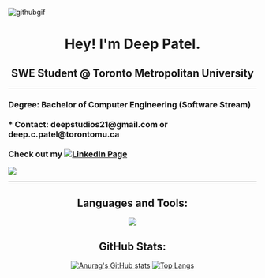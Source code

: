 

![githubgif](https://user-images.githubusercontent.com/103757105/220807401-d840230e-8488-418e-b7f2-26ff804ecacd.gif)

<h1 align="center">
  <div>
    Hey! I'm Deep Patel.
  </div>
</h1>

<h2 align="center">
  SWE Student @ Toronto Metropolitan University
</h2>

---

<h3>
  Degree: Bachelor of Computer Engineering (Software Stream)<br>
  <br>
  * Contact: deepstudios21@gmail.com or deep.c.patel@torontomu.ca<br>
  <br>
  Check out my <a href="https://www.linkedin.com/in/dpatel3337/"><img src="https://img.shields.io/badge/-LinkedIn-0A66C2?&logo=linkedin" alt="LinkedIn Page"></a><br>
</h3>

<p> <img src="https://komarev.com/ghpvc/?username=deep-patel21&style=for-the-badge&color=0a2647"> </p>  


---

</div>
  <h2 align="center">Languages and Tools:</h2>
  <p align="center"> 
    <img src="https://skillicons.dev/icons?i=html,css,javascript,typescript,arduino,c,cpp,java,python,linux,git,github,gitlab,latex,eclipse,vscode,ps,discord,blender,figma,matlab,netlify,ansible,regex,emacs,flask,gcp,linux,matlab,mysql,nextjs,nodejs,react,ps,postman,powershell,tailwind,threejs,vim&perline=13">
  </p>
  <h2 align="center">GitHub Stats:</h3>
<div align="center">


[![Anurag's GitHub stats](https://github-readme-stats.vercel.app/api?username=deep-patel21&count_private=true&show_icons=true&theme=algolia)](https://github.com/anuraghazra/github-readme-stats)
[![Top Langs](https://github-readme-stats.vercel.app/api/top-langs/?username=deep-patel21&langs_count=8&count_private=true&show_icons=true&theme=algolia&layout=compact&lang_count=10)](https://github.com/anuraghazra/github-readme-stats)

